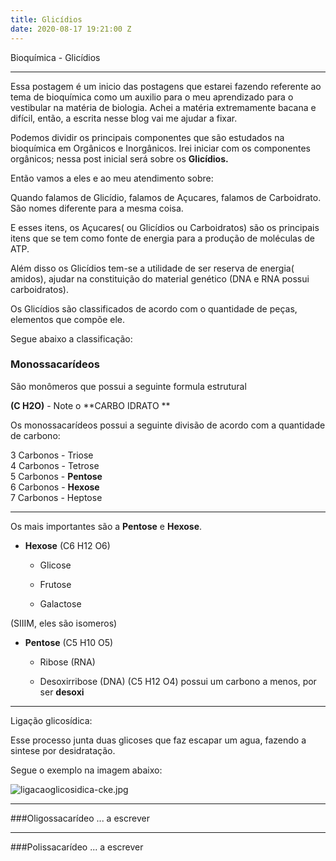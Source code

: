 ```yaml
---
title: Glicídios
date: 2020-08-17 19:21:00 Z
---
```


Bioquímica -  Glicídios

<!--more-->

---

Essa postagem é um inicio das postagens que estarei fazendo referente ao tema de bioquímica como um auxilio para o meu aprendizado para o vestibular na matéria de biologia. Achei a matéria extremamente bacana e difícil, então,  a escrita nesse blog vai me ajudar a fixar.

Podemos dividir os principais componentes que são estudados na bioquímica em Orgânicos e Inorgânicos. Irei iniciar com os componentes orgânicos; nessa post inicial será sobre os **Glicídios.**

Então vamos a eles e ao meu atendimento sobre:

Quando falamos de Glicídio, falamos de Açucares, falamos de Carboidrato. São nomes diferente para a mesma coisa.

E esses itens, os Açucares( ou Glicídios ou Carboidratos) são os principais itens que se tem como fonte de energia para a produção de moléculas de ATP.

Além disso os Glicídios tem-se a utilidade de ser reserva de energia(  amidos), ajudar na constituição do material genético (DNA e RNA possui carboidratos).

Os Glicídios são classificados de acordo com o quantidade de peças, elementos que compõe ele.

Segue abaixo a classificação:

### Monossacarídeos

São monômeros que possui a seguinte formula estrutural

**(C H2O)** - Note o \*\*CARBO IDRATO \*\*

Os monossacarídeos possui a seguinte divisão de acordo com a quantidade de carbono:

3 Carbonos - Triose <br/>
4 Carbonos - Tetrose <br/>
5 Carbonos - **Pentose** <br/>
6 Carbonos - **Hexose** <br/>
7 Carbonos - Heptose <br/>

---

Os mais importantes são a **Pentose** e **Hexose**.

* **Hexose** (C6 H12 O6)

  * Glicose

  * Frutose

  * Galactose

\(SIIIM, eles são isomeros)

* **Pentose** (C5 H10 O5)

  * Ribose (RNA)

  * Desoxirribose (DNA) (C5 H12 O4) possui um carbono a menos, por ser **desoxi**

---

Ligação glicosídica:

Esse processo junta duas glicoses que faz escapar um agua, fazendo a sintese por desidratação.

Segue o exemplo na imagem abaixo:

![ligacaoglicosidica-cke.jpg](/uploads/ligacaoglicosidica-cke.jpg)

---

\###Oligossacarídeo
... a escrever

---

\###Polissacarídeo
... a escrever